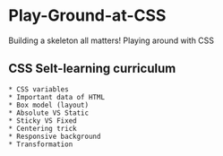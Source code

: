 # Play-Ground-at-CSS
Building a skeleton all matters! Playing around with CSS 

## CSS Selt-learning curriculum
```
* CSS variables
* Important data of HTML
* Box model (layout)
* Absolute VS Static
* Sticky VS Fixed
* Centering trick
* Responsive background
* Transformation
```
